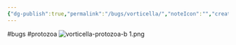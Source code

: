 ```yaml
---
{"dg-publish":true,"permalink":"/bugs/vorticella/","noteIcon":"","created":"2025-01-02T10:31:52.453-06:00"}
---
```


#bugs
#protozoa
![vorticella-protozoa-b 1.png](/img/user/Secondary/Images/vorticella-protozoa-b%201.png)